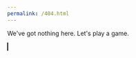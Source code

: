 ```yaml
---
permalink: /404.html
---
```


We've got nothing here. Let's play a game.

<style>
  #gameCanvas {
    border: 1px solid black;
    background-color: #ddd;
  }
  #gameOver {
    display: none;
    position: absolute;
    color: red;
    font-size: 24px;
  }
</style>

<canvas id="gameCanvas" ></canvas>
<div id="gameOver" >Game Over</div>
<script>
  var canvas = document.getElementById('gameCanvas');
  canvas.width = 600;
  canvas.height = 400;
  var ctx = canvas.getContext('2d');
  var gridSize = 20;
  var tileCountX = canvas.width / gridSize;
  var tileCountY = canvas.height / gridSize;
  var gameOverElement = document.getElementById('gameOver');
  var snake = {
    x: canvas.width / 2,
    y: canvas.height / 2,
    dx: gridSize,
    dy: 0,
    cells: [],
    maxCells: 4
  };
  var apple = {
    x: getRandomInt(0, tileCountX) * gridSize,
    y: getRandomInt(0, tileCountY) * gridSize
  };
  var gameRunning = true;
  function getRandomInt(min, max) {
    return Math.floor(Math.random() * (max - min)) + min;
  }
  function loop() {
    if (!gameRunning) return;
    requestAnimationFrame(loop);
    if (++count < 10) {
      return;
    }
    count = 0;
    ctx.clearRect(0, 0, canvas.width, canvas.height);
    snake.x += snake.dx;
    snake.y += snake.dy;
    if (snake.x < 0 || snake.x >= canvas.width || snake.y < 0 || snake.y >= canvas.height) {
      gameOver();
      return;
    }
    snake.cells.unshift({ x: snake.x, y: snake.y });
    if (snake.cells.length > snake.maxCells) {
      snake.cells.pop();
    }
    ctx.fillStyle = 'red';
    ctx.fillRect(apple.x, apple.y, gridSize - 1, gridSize - 1);
    ctx.fillStyle = 'green';
    snake.cells.forEach(function(cell, index) {
      ctx.fillRect(cell.x, cell.y, gridSize - 1, gridSize - 1);
      if (cell.x === apple.x && cell.y === apple.y) {
        snake.maxCells++;
        apple.x = getRandomInt(0, tileCountX) * gridSize;
        apple.y = getRandomInt(0, tileCountY) * gridSize;
      }
      for (var i = index + 1; i < snake.cells.length; i++) {
        if (cell.x === snake.cells[i].x && cell.y === snake.cells[i].y) {
          gameOver();
          return;
        }
      }
    });
  }
  function gameOver() {
    gameRunning = false;
    gameOverElement.style.display = 'block';
  }
  document.addEventListener('keydown', function(e) {
    if (e.which === 37 && snake.dx === 0) {
      snake.dx = -gridSize;
      snake.dy = 0;
    } else if (e.which === 38 && snake.dy === 0) {
      snake.dy = -gridSize;
      snake.dx = 0;
    } else if (e.which === 39 && snake.dx === 0) {
      snake.dx = gridSize;
      snake.dy = 0;
    } else if (e.which === 40 && snake.dy === 0) {
      snake.dy = gridSize;
      snake.dx = 0;
    } else if (e.which === 32) { // Space key to restart
      snake.x = canvas.width / 2;
      snake.y = canvas.height / 2;
      snake.cells = [];
      snake.maxCells = 4;
      snake.dx = gridSize;
      snake.dy = 0;
      apple.x = getRandomInt(0, tileCountX) * gridSize;
      apple.y = getRandomInt(0, tileCountY) * gridSize;
      gameOverElement.style.display = 'none';
      gameRunning = true;
      count = 0;
    }
  });
  var count = 0;
  requestAnimationFrame(loop);
</script>
